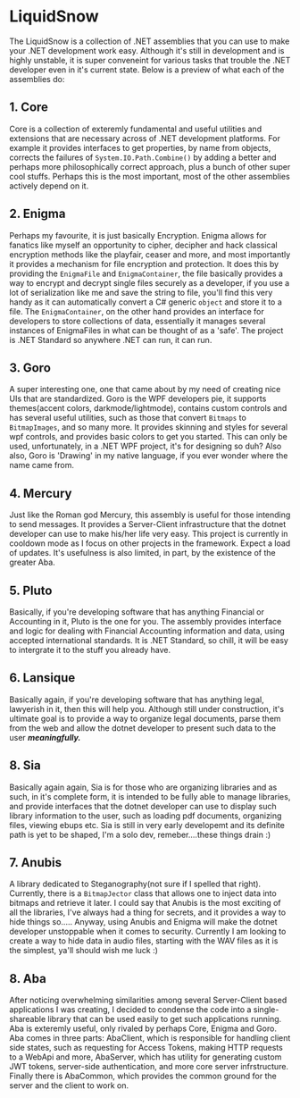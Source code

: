 # LiquidSnow
The LiquidSnow is a collection of .NET assemblies that you can use to make your .NET development work easy. Although it's still in development and is highly unstable, it is super conveneint for various tasks that trouble the .NET developer even in it's current state. Below is a preview of what each of the assemblies do:

## 1. Core
Core is a collection of exteremly fundamental and useful utilities and extensions that are necessary across of .NET development platforms. For example it provides interfaces to get properties, by name from objects, corrects the failures of `System.IO.Path.Combine()` by adding a better and perhaps more philosophically correct approach, plus a bunch of other super cool stuffs. Perhaps this is the most important, most of the other assemblies actively depend on it.

## 2. Enigma
Perhaps my favourite, it is just basically Encryption. Enigma allows for fanatics like myself an opportunity to cipher, decipher and hack classical encryption methods like the playfair, ceaser and more, and most importantly it provides a mechanism for file encryption and protection. It does this by providing the `EnigmaFile` and `EnigmaContainer`, the file basically provides a way to encrypt and decrypt single files securely as a developer, if you use a lot of serialization like me and save the string to file, you'll find this very handy as it can automatically convert a C#  generic `object` and store it to a file. The `EnigmaContainer`, on the other hand provides an interface for developers to store collections of data, essentially it manages several instances of EnigmaFiles in what can be thought of as a 'safe'. The project is .NET Standard so anywhere .NET can run, it can run.

## 3. Goro
A super interesting one, one that came about by my need of creating nice UIs that are standardized. Goro is the WPF developers pie, it supports themes(accent colors, darkmode/lightmode), contains custom controls and has several useful utilities, such as those that convert `Bitmaps` to `BitmapImages`, and so many more. It provides skinning and styles for several wpf controls, and provides basic colors to get you started. This can only be used, unfortunately, in a .NET WPF project, it's for designing so duh? Also also, Goro is 'Drawing' in my native language, if you ever wonder where the name came from.

## 4. Mercury
Just like the Roman god Mercury, this assembly is useful for those intending to send messages. It provides a Server-Client infrastructure that the dotnet developer can use to make his/her life very easy. This project is currently in cooldown mode as I focus on other projects in the framework. Expect a load of updates. It's usefulness is also limited, in part, by the existence of the greater Aba.

## 5. Pluto
Basically, if you're developing software that has anything Financial or Accounting in it, Pluto is the one for you. The assembly provides interface and logic for dealing with Financial Accounting information and data, using accepted international standards. It is .NET Standard, so chill, it will be easy to intergrate it to the stuff you already have.

## 6. Lansique
Basically again, if you're developing software that has anything legal, lawyerish in it, then this will help you. Although still under construction, it's ultimate goal is to provide a way to organize legal documents, parse them from the web and allow the dotnet developer to present such data to the user ***meaningfully.***

## 8. Sia
Basically again again, Sia is for those who are organizing libraries and as such, in it's complete form, it is intended to be fully able to manage libraries, and provide interfaces that the dotnet developer can use to display such library information to the user, such as loading pdf documents, organizing files, viewing ebups etc. Sia is still in very early developemt and its definite path is yet to be shaped, I'm a solo dev, remeber....these things drain :)

## 7. Anubis
A library dedicated to Steganography(not sure if I spelled that right). Currently, there is a `BitmapJector` class that allows one to inject data into bitmaps and retrieve it later. I could say that Anubis is the most exciting of all the libraries, I've always had a thing for secrets, and it provides a way to hide things so..... Anyway, using Anubis and Enigma will make the dotnet developer unstoppable when it comes to security. Currently I am looking to create a way to hide data in audio files, starting with the WAV files as it is the simplest, ya'll should wish me luck :)

## 8. Aba
After noticing overwhelming similarities among several Server-Client based applications I was creating, I decided to condense the code into a single-shareable library that can be used easily to get such applications running. Aba is exteremly useful, only rivaled by perhaps Core, Enigma and Goro. Aba comes in three parts: AbaClient, which is responsible for handling client side states, such as requesting for Access Tokens, making HTTP requests to a WebApi and more, AbaServer, which has utility for generating custom JWT tokens, server-side authentication, and more core server infrstructure. Finally there is AbaCommon, which provides the common ground for the server and the client to work on.


